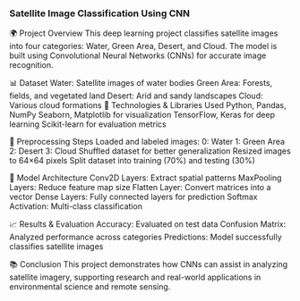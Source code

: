 ### Satellite Image Classification Using CNN

🌍 Project Overview
This deep learning project classifies satellite images into four categories: Water, Green Area, Desert, and Cloud. The model is built using Convolutional Neural Networks (CNNs) for accurate image recognition.

📊 Dataset
Water: Satellite images of water bodies
Green Area: Forests, fields, and vegetated land
Desert: Arid and sandy landscapes
Cloud: Various cloud formations
🔧 Technologies & Libraries Used
Python, Pandas, NumPy
Seaborn, Matplotlib for visualization
TensorFlow, Keras for deep learning
Scikit-learn for evaluation metrics

🔄 Preprocessing Steps
Loaded and labeled images:
0: Water
1: Green Area
2: Desert
3: Cloud
Shuffled dataset for better generalization
Resized images to 64×64 pixels
Split dataset into training (70%) and testing (30%)

🤖 Model Architecture
Conv2D Layers: Extract spatial patterns
MaxPooling Layers: Reduce feature map size
Flatten Layer: Convert matrices into a vector
Dense Layers: Fully connected layers for prediction
Softmax Activation: Multi-class classification

📈 Results & Evaluation
Accuracy: Evaluated on test data
Confusion Matrix: Analyzed performance across categories
Predictions: Model successfully classifies satellite images

📚 Conclusion
This project demonstrates how CNNs can assist in analyzing satellite imagery, supporting research and real-world applications in environmental science and remote sensing.
